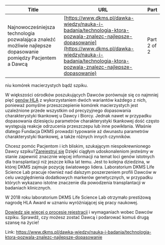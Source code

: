 | **Title**       | **URL**           | **Part**              |
|-----------------|-------------------|-----------------------|
| Najnowocześniejsza technologia pozwalająca znaleźć możliwie najlepsze dopasowanie pomiędzy Pacjentem a Dawcą         | [https://www.dkms.pl/dawka-wiedzy/nauka-i-badania/technologia-ktora-pozwala-znalezc-najlepsze-dopasowanie](https://www.dkms.pl/dawka-wiedzy/nauka-i-badania/technologia-ktora-pozwala-znalezc-najlepsze-dopasowanie)    | Part 2 of 2          |

niu komórek macierzystych bądź szpiku.


W większości ośrodków poszukujących Dawców porównuje się co najmniej pięć [genów HLA](/o-pobraniu/jest-zgodnosc/antygeny-zgodnosci-tkankowej-hla "Antygeny zgodności tkankowej HLA") z wykorzystaniem dwóch wariantów każdego z nich, ponieważ pomyślne przeszczepienie komórek macierzystych jest uzależnione przede wszystkim od precyzyjnego dopasowania charakterystyki tkankowej u Dawcy i Biorcy. Jednak nawet w przypadku dopasowania dziesięciu parametrów charakterystyki tkankowej dość często występują reakcje odrzucenia przeszczepu lub inne powikłania. Właśnie dlatego Fundacja DKMS prowadzi typowanie aż dwunastu parametrów charakterystyki tkankowej, a także różnych innych czynników.


Chcesz pomóc Pacjentom i ich bliskim, szukającym niespokrewnionego Dawcy szpiku?[Zarejestruj się](/zarejestruj-sie-teraz "Zarejestruj sie teraz")
Dzięki ciągłym udoskonaleniom jesteśmy w stanie zapewnić znacznie więcej informacji na temat loci genów istotnych dla transplantacji niż jeszcze kilka lat temu. Jest to kolejna dziedzina, w której DKMS zajmuje pozycję światowego lidera. Laboratorium DKMS Life Science Lab pracuje również nad dalszym poszerzeniem profili Dawców w celu uwzględnienia dodatkowych markerów genetycznych, w przypadku których wykazano istotne znaczenie dla powodzenia transplantacji w badaniach klinicznych.


W 2018 roku laboratorium DKMS Life Science Lab otrzymało prestiżową nagrodę HLA Award w uznaniu wyróżniającej się pracy naukowej.


[Dowiedz się więcej o procesie rejestracji](https://www.dkms.pl/dawka-wiedzy/o-rejestracji) i wymaganiach wobec Dawców szpiku. Sprawdź, czy możesz zostać Dawcą i podarować komuś drugą szansę na życie!



Link: https://www.dkms.pl/dawka-wiedzy/nauka-i-badania/technologia-ktora-pozwala-znalezc-najlepsze-dopasowanie
